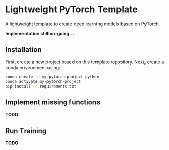 # Lightweight PyTorch Template
A lightweight template to create deep learning models based on PyTorch

**Implementation still on-going...**

## Installation
First, create a new project based on this template repository. Next, create a conda environment using:

```bash
conda create -n my-pytorch-project python
conda activate my-pytorch-project
pip install -r requirements.txt
```

## Implement missing functions

**TODO**

## Run Training

**TODO**
